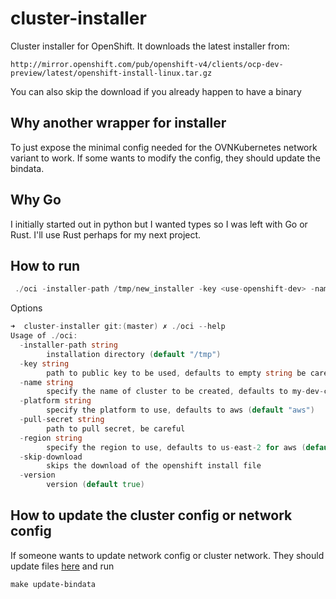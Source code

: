 # cluster-installer
Cluster installer for OpenShift. It downloads the latest installer from:
```
http://mirror.openshift.com/pub/openshift-v4/clients/ocp-dev-preview/latest/openshift-install-linux.tar.gz
```

You can also skip the download if you already happen to have a binary

## Why another wrapper for installer
To just expose the minimal config needed for the OVNKubernetes network variant to work. If some wants to modify the 
config, they should update the bindata.

## Why Go
I initially started out in python but I wanted types so I was left with Go or Rust. I'll use Rust perhaps for my
next project.

## How to run
```go
 ./oci -installer-path /tmp/new_installer -key <use-openshift-dev> -name my-cool-cluster -platform azure -region centralus -pull-secret pull-secret 
```

Options
```go
➜  cluster-installer git:(master) ✗ ./oci --help  
Usage of ./oci:
  -installer-path string
        installation directory (default "/tmp")
  -key string
        path to public key to be used, defaults to empty string be careful
  -name string
        specify the name of cluster to be created, defaults to my-dev-cluster (default "my-dev-cluster")
  -platform string
        specify the platform to use, defaults to aws (default "aws")
  -pull-secret string
        path to pull secret, be careful
  -region string
        specify the region to use, defaults to us-east-2 for aws (default "us-east-2")
  -skip-download
        skips the download of the openshift install file
  -version
        version (default true)
```

## How to update the cluster config or network config
If someone wants to update network config or cluster network. They should update files [here](https://github.com/ravisantoshgudimetla/cluster-installer/tree/master/generated) 
and run
``` shell
make update-bindata
```